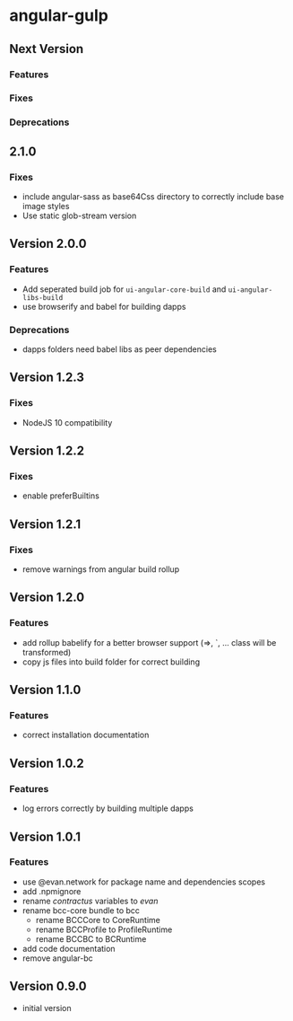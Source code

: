 # angular-gulp

## Next Version
### Features
### Fixes
### Deprecations

## 2.1.0
### Fixes
- include angular-sass as base64Css directory to correctly include base image styles
- Use static glob-stream version


## Version 2.0.0
### Features
- Add seperated build job for `ui-angular-core-build` and `ui-angular-libs-build`
- use browserify and babel for building dapps

### Deprecations
- dapps folders need babel libs as peer dependencies


## Version 1.2.3
### Fixes
- NodeJS 10 compatibility


## Version 1.2.2
### Fixes
- enable preferBuiltins


## Version 1.2.1
### Fixes
- remove warnings from angular build rollup


## Version 1.2.0
### Features
- add rollup babelify for a better browser support (=>, \`, ... class will be transformed)
- copy js files into build folder for correct building


## Version 1.1.0
### Features
- correct installation documentation


## Version 1.0.2
### Features
- log errors correctly by building multiple dapps


## Version 1.0.1
### Features
- use @evan.network for package name and dependencies scopes
- add .npmignore
- rename *contractus* variables to *evan*
- rename bcc-core bundle to bcc
  - rename BCCCore to CoreRuntime
  - rename BCCProfile to ProfileRuntime
  - rename BCCBC to BCRuntime
- add code documentation
- remove angular-bc


## Version 0.9.0
- initial version